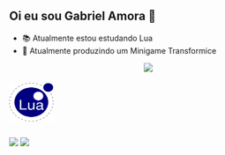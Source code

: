 ## Oi eu sou Gabriel Amora 👋

- 📚 Atualmente estou estudando Lua 
- 💼 Atualmente produzindo um Minigame Transformice 
<div align="center">
  <img height="180em" src="https://github-readme-stats.vercel.app/api?username=gabrz2&show_icons=true&theme=dracula&include_all_commits=true&count_private=true"/>
</div>
<div style="display: inline_block"><br>
  <img align="center" alt="Rafa-Js" height="70" width="80" src="https://raw.githubusercontent.com/devicons/devicon/2ae2a900d2f041da66e950e4d48052658d850630/icons/lua/lua-original-wordmark.svg">
</div>

  ##

<div> 
  <a href="https://www.lua.org/portugues.html" target="_blank"><img src="https://img.shields.io/badge/Lua-2C2D72?style=for-the-badge&logo=lua&logoColor=white" target="_blank"></a>
  <a href="https://instagram.com/gabz_amora" target="_blank"><img src="https://img.shields.io/badge/-Instagram-%23E4405F?style=for-the-badge&logo=instagram&logoColor=white" target="_blank"></a>
</div> 
